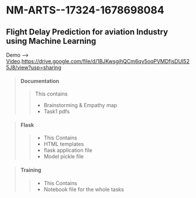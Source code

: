 # NM-ARTS--17324-1678698084
## Flight Delay Prediction for aviation Industry using Machine Learning

Demo --> [Video](https://drive.google.com/file/d/1BJKwsgihQCm6qy5oqPVMDfjsDUI525J8/view?usp=sharing).https://drive.google.com/file/d/1BJKwsgihQCm6qy5oqPVMDfjsDUI525J8/view?usp=sharing

> #### Documentation 
>> This contains 
>>  - Brainstorming & Empathy map
>>  - Task1 pdfs    

> #### Flask 
>>  - This Contains
>>  - HTML templates
>>  - flask application file
>>  - Model pickle file

> #### Training
>>  - This Contains
>>  - Notebook file for the whole tasks

